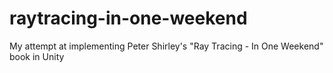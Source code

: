 # raytracing-in-one-weekend
My attempt at implementing Peter Shirley's "Ray Tracing - In One Weekend" book in Unity
